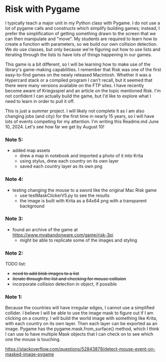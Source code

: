 # Risk with Pygame

I typically teach a major unit in my Python class with Pygame. I do
not use a lot of pygame calls and constructs which simplify building games;
instead, I prefer the simplification of getting something drawn to the screen
that we can then manipulate and "move". My students are required to learn
how to create a function with parameters, so we build our own collision
detection.  We do use classes, but only because we're figuring out how
to use lists and iterating through the lists to have lots of things
happening in our games.

This game is a bit different, so I will be learning how to make use
of the library's game-making capabilities.  I remember that Risk was
one of the first easy-to-find games on the newly released Macintosh.
Whether it was a Hypercard stack or a compiled program I can't recall, but
it seemed that there were many versions available on the FTP sites.  I have
recently become aware of Kriegsspiel and an article on the topic mentioned
Risk.  I'm not confident I can actually build the game, but I'd like to
explore what I need to learn in order to pull it off.

This is just a summer project.  I will likely not complete it as I am also
changing jobs (and city) for the first time in nearly 15 years, so I will
have lots of events competing for my attention.  I'm writing this
Readme.md June 10, 2024.  Let's see how far we get by August 10!

### Note 5:
- added map assets
   - drew a map in notebook and imported a photo of it into Krita
   - using stylus, drew each country on its own layer
   - saved each country layer as its own png
  
### Note 4:
- testing changing the mouse to a sword like the original Mac Risk game
  - use testMaskClickerV5.py to see the results
  - the image is built with Krita as a 64x64 png with a transparent background

### Note 3:
- found an archive of the game at https://www.myabandonware.com/game/risk-3pi
  - might be able to replicate some of the images and styling

### Note 2:
TODO list:
- ~~need to add blob images to a list~~
- ~~iterate through the list and checking for mouse collision~~
- incorporate collision detection in object, if possible

### Note 1: 
Because the countries will have irregular edges, I cannot use
a simplified collider.  I believe I will be able to use the image mask
to figure out if I am clicking on a country.  I will build the world
image with something like Krita, with each country on its own layer.  Then
each layer can be exported as an image.  Pygame has the 
pygame.mask.from_surface() method, which I think I can use to have
multiple Mask objects that I can check on to see which one the mouse
is touching.

https://stackoverflow.com/questions/52843879/detect-mouse-event-on-masked-image-pygame
